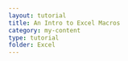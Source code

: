 ```yaml
---
layout: tutorial
title: An Intro to Excel Macros
category: my-content
type: tutorial
folder: Excel
---
```

